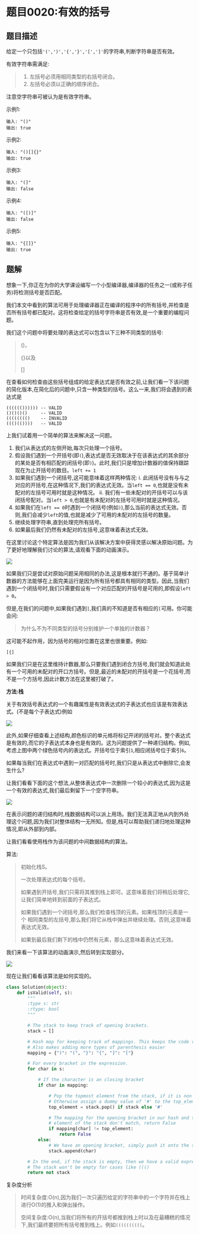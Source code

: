 # 题目0020:有效的括号

## 题目描述

给定一个只包括`'(',')','{','}','[',']'`的字符串,判断字符串是否有效。

有效字符串需满足:

> 1. 左括号必须用相同类型的右括号闭合。
> 2. 左括号必须以正确的顺序闭合。

注意空字符串可被认为是有效字符串。

示例1:

```
输入: "()"
输出: true
```

示例2:

```
输入: "()[]{}"
输出: true
```

示例3:

```
输入: "(]"
输出: false
```

示例4:

```
输入: "([)]"
输出: false
```

示例5:

```
输入: "{[]}"
输出: true
```

## 题解

想象一下,你正在为你的大学课设编写一个小型编译器,编译器的任务之一(或称子任务)将检测括号是否匹配。

我们本文中看到的算法可用于处理编译器正在编译的程序中的所有括号,并检查是否所有括号都已配对。这将检查给定的括号字符串是否有效,是一个重要的编程问题。

我们这个问题中将要处理的表达式可以包含以下三种不同类型的括号:

> ()，
> 
> {}以及
> 
> []

在查看如何检查由这些括号组成的给定表达式是否有效之前,让我们看一下该问题的简化版本,在简化后的问题中,只含一种类型的括号。这么一来,我们将会遇到的表达式是

```
(((((()))))) -- VALID
()()()()     -- VALID
(((((((()    -- INVALID
((()(())))   -- VALID
```

上我们试着用一个简单的算法来解决这一问题。

1. 我们从表达式的左侧开始,每次只处理一个括号。
2. 假设我们遇到一个开括号(即`(`),表达式是否无效取决于在该表达式的其余部分的某处是否有相匹配的闭括号(即`)`)。此时,我们只是增加计数器的值保持跟踪现在为止开括号的数目。`left += 1`
3. 如果我们遇到一个闭括号,这可能意味着这样两种情况:
    i. 此闭括号没有与与之对应的开括号,在这种情况下,我们的表达式无效。当`left == 0`,也就是没有未配对的左括号可用时就是这种情况。
    ii. 我们有一些未配对的开括号可以与该闭括号配对。当`left > 0`,也就是有未配对的左括号可用时就是这种情况。
4. 如果我们在`left == 0`时遇到一个闭括号(例如`)`),那么当前的表达式无效。否则,我们会减少`left`的值,也就是减少了可用的未配对的左括号的数量。
5. 继续处理字符串,直到处理完所有括号。
6. 如果最后我们仍然有未配对的左括号,这意味着表达式无效。

在这里讨论这个特定算法是因为我们从该解决方案中获得灵感以解决原始问题。为了更好地理解我们讨论的算法,请观看下面的动画演示。

![](http://wx2.sinaimg.cn/nmw690/006HJ6Ndly1gex11w1jnyg31nu0twkfn.gif)

如果我们只是尝试对原始问题采用相同的办法,这是根本就行不通的。基于简单计数器的方法能够在上面完美运行是因为所有括号都具有相同的类型。因此,当我们遇到一个闭括号时,我们只需要假设有一个对应匹配的开括号是可用的,即假设`left > 0`。

但是,在我们的问题中,如果我们遇到`]`,我们真的不知道是否有相应的`[`可用。你可能会问:

> 为什么不为不同类型的括号分别维护一个单独的计数器？

这可能不起作用，因为括号的相对位置在这里也很重要。例如:

```
[{]
```

如果我们只是在这里维持计数器,那么只要我们遇到闭合方括号,我们就会知道此处有一个可用的未配对的开口方括号。但是,最近的未配对的开括号是一个花括号,而不是一个方括号,因此计数方法在这里被打破了。

**方法:栈**

关于有效括号表达式的一个有趣属性是有效表达式的子表达式也应该是有效表达式。(不是每个子表达式)例如

![](../media/leetcode/0020_SIMPLE.gif)

此外,如果仔细查看上述结构,颜色标识的单元格将标记开闭的括号对。整个表达式是有效的,而它的子表达式本身也是有效的。这为问题提供了一种递归结构。例如,考虑上图中两个绿色括号内的表达式。开括号位于索引`1`,相应闭括号位于索引`6`。

如果每当我们在表达式中遇到一对匹配的括号时,我们只是从表达式中删除它,会发生什么?

让我们看看下面的这个想法,从整体表达式中一次删除一个较小的表达式,因为这是一个有效的表达式,我们最后剩留下一个空字符串。

![](../media/leetcode/0020_RECURSIVE.gif)

在表示问题的递归结构时,栈数据结构可以派上用场。我们无法真正地从内到外处理这个问题,因为我们对整体结构一无所知。但是,栈可以帮助我们递归地处理这种情况,即从外部到内部。

让我们看看使用栈作为该问题的中间数据结构的算法。

算法:

> 初始化栈S。
> 
> 一次处理表达式的每个括号。
> 
> 如果遇到开括号,我们只需将其推到栈上即可。这意味着我们将稍后处理它,让我们简单地转到前面的子表达式。
> 
> 如果我们遇到一个闭括号,那么我们检查栈顶的元素。如果栈顶的元素是一个 相同类型的左括号,那么我们将它从栈中弹出并继续处理。否则,这意味着表达式无效。
> 
> 如果到最后我们剩下的栈中仍然有元素，那么这意味着表达式无效。

我们来看一下该算法的动画演示,然后转到实现部分。

![](../media/leetcode/0020_STACK.gif)

现在让我们看看该算法是如何实现的。

```python
class Solution(object):
    def isValid(self, s):
        """
        :type s: str
        :rtype: bool
        """

        # The stack to keep track of opening brackets.
        stack = []

        # Hash map for keeping track of mappings. This keeps the code very clean.
        # Also makes adding more types of parenthesis easier
        mapping = {")": "(", "}": "{", "]": "["}

        # For every bracket in the expression.
        for char in s:

            # If the character is an closing bracket
            if char in mapping:

                # Pop the topmost element from the stack, if it is non empty
                # Otherwise assign a dummy value of '#' to the top_element variable
                top_element = stack.pop() if stack else '#'

                # The mapping for the opening bracket in our hash and the top
                # element of the stack don't match, return False
                if mapping[char] != top_element:
                    return False
            else:
                # We have an opening bracket, simply push it onto the stack.
                stack.append(char)

        # In the end, if the stack is empty, then we have a valid expression.
        # The stack won't be empty for cases like ((()
        return not stack
```

复杂度分析

> 时间复杂度:O(n),因为我们一次只遍历给定的字符串中的一个字符并在栈上进行O(1)的推入和弹出操作。
> 
> 空间复杂度:O(n),当我们将所有的开括号都推到栈上时以及在最糟糕的情况下,我们最终要把所有括号推到栈上。例如`((((((((((`。
